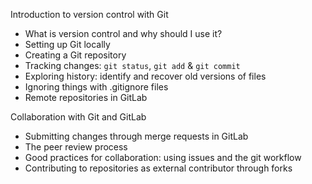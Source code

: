 Introduction to version control with Git
* What is version control and why should I use it?
* Setting up Git locally
* Creating a Git repository
* Tracking changes: `git status`, `git add` & `git commit`
* Exploring history: identify and recover old versions of files
* Ignoring things with .gitignore files
* Remote repositories in GitLab

Collaboration with Git and GitLab
* Submitting changes through merge requests in GitLab
* The peer review process
* Good practices for collaboration: using issues and the git workflow
* Contributing to repositories as external contributor through forks
